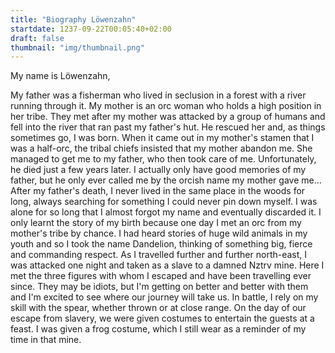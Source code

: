 ```yaml
---
title: "Biography Löwenzahn"
startdate: 1237-09-22T00:05:40+02:00
draft: false
thumbnail: "img/thumbnail.png"
---
```


My name is Löwenzahn,

My father was a fisherman who lived in seclusion in a forest with a river running through it. My mother is an orc woman who holds a high position in her tribe. They met after my mother was attacked by a group of humans and fell into the river that ran past my father's hut. He rescued her and, as things sometimes go, I was born. When it came out in my mother's stamen that I was a half-orc, the tribal chiefs insisted that my mother abandon me. She managed to get me to my father, who then took care of me. Unfortunately, he died just a few years later. I actually only have good memories of my father, but he only ever called me by the orcish name my mother gave me... After my father's death, I never lived in the same place in the woods for long, always searching for something I could never pin down myself. I was alone for so long that I almost forgot my name and eventually discarded it. I only learnt the story of my birth because one day I met an orc from my mother's tribe by chance. I had heard stories of huge wild animals in my youth and so I took the name Dandelion, thinking of something big, fierce and commanding respect. As I travelled further and further north-east, I was attacked one night and taken as a slave to a damned Nztrv mine. Here I met the three figures with whom I escaped and have been travelling ever since. They may be idiots, but I'm getting on better and better with them and I'm excited to see where our journey will take us. In battle, I rely on my skill with the spear, whether thrown or at close range. On the day of our escape from slavery, we were given costumes to entertain the guests at a feast. I was given a frog costume, which I still wear as a reminder of my time in that mine.
